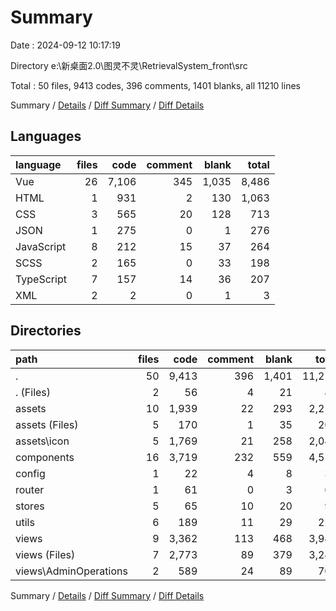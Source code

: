 # Summary

Date : 2024-09-12 10:17:19

Directory e:\\新桌面2.0\\图灵不灵\\RetrievalSystem_front\\src

Total : 50 files,  9413 codes, 396 comments, 1401 blanks, all 11210 lines

Summary / [Details](details.md) / [Diff Summary](diff.md) / [Diff Details](diff-details.md)

## Languages
| language | files | code | comment | blank | total |
| :--- | ---: | ---: | ---: | ---: | ---: |
| Vue | 26 | 7,106 | 345 | 1,035 | 8,486 |
| HTML | 1 | 931 | 2 | 130 | 1,063 |
| CSS | 3 | 565 | 20 | 128 | 713 |
| JSON | 1 | 275 | 0 | 1 | 276 |
| JavaScript | 8 | 212 | 15 | 37 | 264 |
| SCSS | 2 | 165 | 0 | 33 | 198 |
| TypeScript | 7 | 157 | 14 | 36 | 207 |
| XML | 2 | 2 | 0 | 1 | 3 |

## Directories
| path | files | code | comment | blank | total |
| :--- | ---: | ---: | ---: | ---: | ---: |
| . | 50 | 9,413 | 396 | 1,401 | 11,210 |
| . (Files) | 2 | 56 | 4 | 21 | 81 |
| assets | 10 | 1,939 | 22 | 293 | 2,254 |
| assets (Files) | 5 | 170 | 1 | 35 | 206 |
| assets\\icon | 5 | 1,769 | 21 | 258 | 2,048 |
| components | 16 | 3,719 | 232 | 559 | 4,510 |
| config | 1 | 22 | 4 | 8 | 34 |
| router | 1 | 61 | 0 | 3 | 64 |
| stores | 5 | 65 | 10 | 20 | 95 |
| utils | 6 | 189 | 11 | 29 | 229 |
| views | 9 | 3,362 | 113 | 468 | 3,943 |
| views (Files) | 7 | 2,773 | 89 | 379 | 3,241 |
| views\\AdminOperations | 2 | 589 | 24 | 89 | 702 |

Summary / [Details](details.md) / [Diff Summary](diff.md) / [Diff Details](diff-details.md)